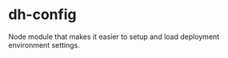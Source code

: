 dh-config
=========

Node module that makes it easier to setup and load deployment environment settings.